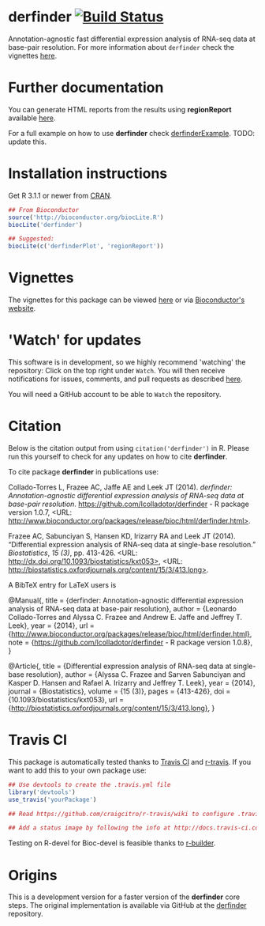 derfinder [![Build Status](https://travis-ci.org/lcolladotor/derfinder.svg?branch=master)](https://travis-ci.org/lcolladotor/derfinder)
=========

Annotation-agnostic fast differential expression analysis of RNA-seq data at base-pair resolution. For more information about `derfinder` check the vignettes [here](http://lcolladotor.github.io/derfinder/).


# Further documentation

You can generate HTML reports from the results using __regionReport__ 
available [here](https://github.com/lcolladotor/regionReport).

For a full example on how to use __derfinder__ check 
[derfinderExample](https://github.com/lcolladotor/derfinderExample). TODO: update this.

# Installation instructions

Get R 3.1.1 or newer from [CRAN](http://cran.r-project.org/).

```R
## From Bioconductor
source('http://bioconductor.org/biocLite.R')
biocLite('derfinder')

## Suggested:
biocLite(c('derfinderPlot', 'regionReport'))
```

# Vignettes

The vignettes for this package can be viewed [here](http://lcolladotor.github.io/derfinder/) or via [Bioconductor's website](http://www.bioconductor.org/packages/devel/bioc/html/derfinder.html).

# 'Watch' for updates

This software is in development, so we highly recommend 'watching' the 
repository: Click on the top right under `Watch`. You will then receive 
notifications for issues, comments, and pull requests as described 
[here](https://help.github.com/articles/notifications).

You will need a GitHub account to be able to `Watch` the repository.

# Citation

Below is the citation output from using `citation('derfinder')` in R. Please 
run this yourself to check for any updates on how to cite __derfinder__.

To cite package __derfinder__ in publications use:

Collado-Torres L, Frazee AC, Jaffe AE and Leek JT (2014). _derfinder: Annotation-agnostic differential expression analysis of
RNA-seq data at base-pair resolution_. https://github.com/lcolladotor/derfinder - R package version 1.0.7, <URL:
http://www.bioconductor.org/packages/release/bioc/html/derfinder.html>.

Frazee AC, Sabunciyan S, Hansen KD, Irizarry RA and Leek JT (2014). “Differential expression analysis of RNA-seq data at
single-base resolution.” _Biostatistics_, *15 (3)*, pp. 413-426. <URL: http://dx.doi.org/10.1093/biostatistics/kxt053>, <URL:
http://biostatistics.oxfordjournals.org/content/15/3/413.long>.

A BibTeX entry for LaTeX users is

@Manual{,
    title = {derfinder: Annotation-agnostic differential expression analysis of RNA-seq
    data at base-pair resolution},
    author = {Leonardo Collado-Torres and Alyssa C. Frazee and Andrew E. Jaffe and Jeffrey T. Leek},
    year = {2014},
    url = {http://www.bioconductor.org/packages/release/bioc/html/derfinder.html},
    note = {https://github.com/lcolladotor/derfinder - R package version 1.0.8},
}

@Article{,
    title = {Differential expression analysis of RNA-seq data at single-base resolution},
    author = {Alyssa C. Frazee and Sarven Sabunciyan and Kasper D. Hansen and Rafael A. Irizarry and Jeffrey T. Leek},
    year = {2014},
    journal = {Biostatistics},
    volume = {15 (3)},
    pages = {413-426},
    doi = {10.1093/biostatistics/kxt053},
    url = {http://biostatistics.oxfordjournals.org/content/15/3/413.long},
}


# Travis CI

This package is automatically tested thanks to [Travis CI](travis-ci.org) and [r-travis](https://github.com/craigcitro/r-travis). If you want to add this to your own package use:

```R
## Use devtools to create the .travis.yml file
library('devtools')
use_travis('yourPackage')

## Read https://github.com/craigcitro/r-travis/wiki to configure .travis.yml appropriately

## Add a status image by following the info at http://docs.travis-ci.com/user/status-images/
```

Testing on R-devel for Bioc-devel is feasible thanks to [r-builder](https://github.com/metacran/r-builder).

# Origins

This is a development version for a faster version of the __derfinder__ core 
steps. The original implementation is available via GitHub at the 
[derfinder](https://github.com/alyssafrazee/derfinder) repository.
